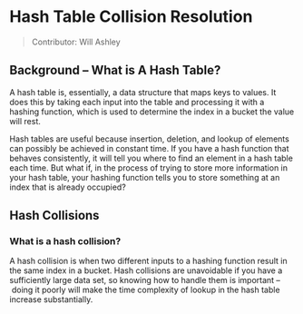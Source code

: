 # Hash Table Collision Resolution

> Contributor: Will Ashley


## Background – What is A Hash Table?

A hash table is, essentially, a data structure that maps keys to values. It does this by taking each input into the table and processing it with a hashing function, which is used to determine the index in a bucket the value will rest. 

Hash tables are useful because insertion, deletion, and lookup of elements can possibly be achieved in constant time. If you have a hash function that behaves consistently, it will tell you where to find an element in a hash table each time. But what if, in the process of trying to store more information in your hash table, your hashing function tells you to store something at an index that is already occupied? 

## Hash Collisions

### What is a hash collision? 

A hash collision is when two different inputs to a hashing function result in the same index in a bucket. Hash collisions are unavoidable if you have a sufficiently large data set, so knowing how to handle them is important – doing it poorly will make the time complexity of lookup in the hash table increase substantially. 